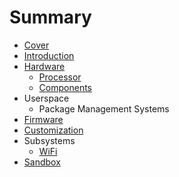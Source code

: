 # Summary

* [Cover](README.md)
* [Introduction](documentation/Introduction.md)
* [Hardware](documentation/Hardware.md)
   * [Processor](documentation/Processor.md)
   * [Components](documentation/Components.md)
* Userspace
   * Package Management Systems
* [Firmware](documentation/Firmware.md)
* [Customization](documentation/Customization.md)
* Subsystems
   * [WiFi](documentation/WiFi.md)
* [Sandbox](documentation/Sandbox.md)

